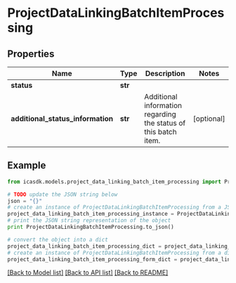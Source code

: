 # ProjectDataLinkingBatchItemProcessing


## Properties
Name | Type | Description | Notes
------------ | ------------- | ------------- | -------------
**status** | **str** |  | 
**additional_status_information** | **str** | Additional information regarding the status of this batch item. | [optional] 

## Example

```python
from icasdk.models.project_data_linking_batch_item_processing import ProjectDataLinkingBatchItemProcessing

# TODO update the JSON string below
json = "{}"
# create an instance of ProjectDataLinkingBatchItemProcessing from a JSON string
project_data_linking_batch_item_processing_instance = ProjectDataLinkingBatchItemProcessing.from_json(json)
# print the JSON string representation of the object
print ProjectDataLinkingBatchItemProcessing.to_json()

# convert the object into a dict
project_data_linking_batch_item_processing_dict = project_data_linking_batch_item_processing_instance.to_dict()
# create an instance of ProjectDataLinkingBatchItemProcessing from a dict
project_data_linking_batch_item_processing_form_dict = project_data_linking_batch_item_processing.from_dict(project_data_linking_batch_item_processing_dict)
```
[[Back to Model list]](../README.md#documentation-for-models) [[Back to API list]](../README.md#documentation-for-api-endpoints) [[Back to README]](../README.md)


